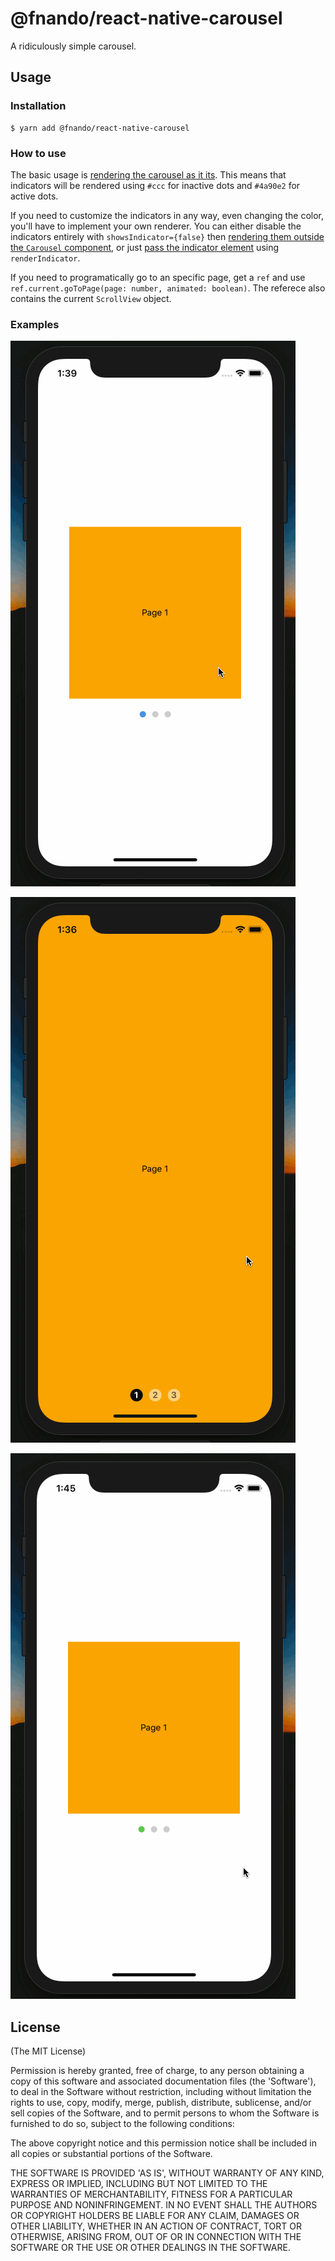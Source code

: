 # @fnando/react-native-carousel

A ridiculously simple carousel.

## Usage

### Installation

```console
$ yarn add @fnando/react-native-carousel
```

### How to use

The basic usage is [rendering the carousel as it its][example-1]. This means
that indicators will be rendered using `#ccc` for inactive dots and `#4a90e2`
for active dots.

If you need to customize the indicators in any way, even changing the color,
you'll have to implement your own renderer. You can either disable the
indicators entirely with `showsIndicator={false}` then [rendering them outside
the `Carousel` component][example-2], or just [pass the indicator
element][example-3] using `renderIndicator`.

If you need to programatically go to an specific page, get a `ref` and use
`ref.current.goToPage(page: number, animated: boolean)`. The referece also
contains the current `ScrollView` object.

### Examples

[![Default indicators](https://github.com/fnando/react-native-carousel/raw/master/images/default-indicators.gif)][example-1]

[![Custom indicators](https://github.com/fnando/react-native-carousel/raw/master/images/custom-indicators.gif)][example-2]

[![Custom indicators - Change color](https://github.com/fnando/react-native-carousel/raw/master/images/custom-indicators-simple.gif)][example-3]

## License

(The MIT License)

Permission is hereby granted, free of charge, to any person obtaining a copy of
this software and associated documentation files (the 'Software'), to deal in
the Software without restriction, including without limitation the rights to
use, copy, modify, merge, publish, distribute, sublicense, and/or sell copies of
the Software, and to permit persons to whom the Software is furnished to do so,
subject to the following conditions:

The above copyright notice and this permission notice shall be included in all
copies or substantial portions of the Software.

THE SOFTWARE IS PROVIDED 'AS IS', WITHOUT WARRANTY OF ANY KIND, EXPRESS OR
IMPLIED, INCLUDING BUT NOT LIMITED TO THE WARRANTIES OF MERCHANTABILITY, FITNESS
FOR A PARTICULAR PURPOSE AND NONINFRINGEMENT. IN NO EVENT SHALL THE AUTHORS OR
COPYRIGHT HOLDERS BE LIABLE FOR ANY CLAIM, DAMAGES OR OTHER LIABILITY, WHETHER
IN AN ACTION OF CONTRACT, TORT OR OTHERWISE, ARISING FROM, OUT OF OR IN
CONNECTION WITH THE SOFTWARE OR THE USE OR OTHER DEALINGS IN THE SOFTWARE.

[example-1]:
  https://github.com/fnando/react-native-carousel/blob/master/examples/default-indicators/App.tsx
[example-2]:
  https://github.com/fnando/react-native-carousel/blob/master/examples/custom-indicators/App.tsx
[example-3]:
  https://github.com/fnando/react-native-carousel/blob/master/examples/custom-indicators-simple/App.tsx
